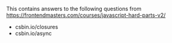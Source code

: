 This contains answers to the following questions from https://frontendmasters.com/courses/javascript-hard-parts-v2/

 - csbin.io/closures
 - csbin.io/async
